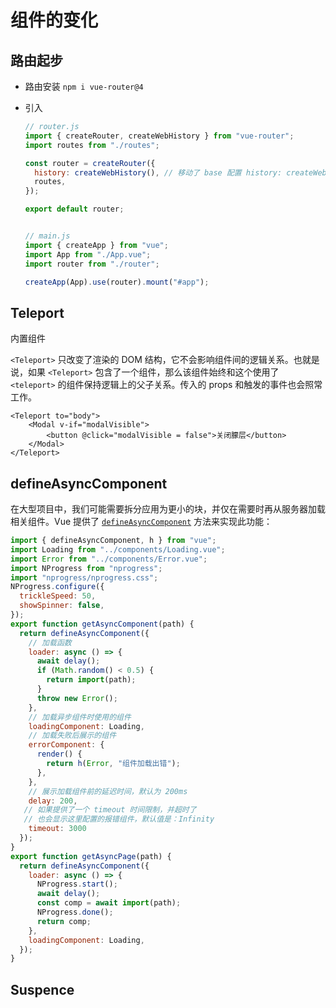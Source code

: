 # 组件的变化

## 路由起步

- 路由安装 `npm i vue-router@4`

- 引入

  ```js
  // router.js
  import { createRouter, createWebHistory } from "vue-router";
  import routes from "./routes";
  
  const router = createRouter({
    history: createWebHistory(), // 移动了 base 配置 history: createWebHistory('/base-directory/'),
    routes,
  });
  
  export default router;
  
  
  // main.js
  import { createApp } from "vue";
  import App from "./App.vue";
  import router from "./router";
  
  createApp(App).use(router).mount("#app");
  ```

  

## Teleport

内置组件

`<Teleport>` 只改变了渲染的 DOM 结构，它不会影响组件间的逻辑关系。也就是说，如果 `<Teleport>` 包含了一个组件，那么该组件始终和这个使用了 `<teleport>` 的组件保持逻辑上的父子关系。传入的 props 和触发的事件也会照常工作。

```vue
<Teleport to="body">
    <Modal v-if="modalVisible">
        <button @click="modalVisible = false">关闭朦层</button>
    </Modal>
</Teleport>
```



## defineAsyncComponent 

在大型项目中，我们可能需要拆分应用为更小的块，并仅在需要时再从服务器加载相关组件。Vue 提供了 [`defineAsyncComponent`](https://cn.vuejs.org/api/general.html#defineasynccomponent) 方法来实现此功能：

```js
import { defineAsyncComponent, h } from "vue";
import Loading from "../components/Loading.vue";
import Error from "../components/Error.vue";
import NProgress from "nprogress";
import "nprogress/nprogress.css";
NProgress.configure({
  trickleSpeed: 50,
  showSpinner: false,
});
export function getAsyncComponent(path) {
  return defineAsyncComponent({
    // 加载函数
    loader: async () => {
      await delay();
      if (Math.random() < 0.5) {
        return import(path);
      }
      throw new Error();
    },
    // 加载异步组件时使用的组件
    loadingComponent: Loading,
    // 加载失败后展示的组件  
    errorComponent: {
      render() {
        return h(Error, "组件加载出错");
      },
    },
    // 展示加载组件前的延迟时间，默认为 200ms
 	delay: 200,
   // 如果提供了一个 timeout 时间限制，并超时了
   // 也会显示这里配置的报错组件，默认值是：Infinity
    timeout: 3000
  });
}
export function getAsyncPage(path) {
  return defineAsyncComponent({
    loader: async () => {
      NProgress.start();
      await delay();
      const comp = await import(path);
      NProgress.done();
      return comp;
    },
    loadingComponent: Loading,
  });
}
```



## Suspence

